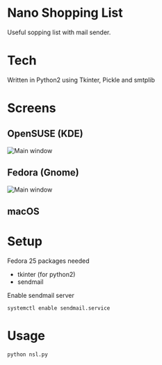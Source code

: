 # Nano Shopping List
Useful sopping list with mail sender.

# Tech
Written in Python2 using Tkinter, Pickle and smtplib

# Screens

## OpenSUSE (KDE)
![Main window](https://i.imgur.com/125dDww.png)

## Fedora (Gnome)
![Main window](https://i.imgur.com/egeb2m0.png)

## macOS

# Setup

Fedora 25 packages needed
- tkinter (for python2)
- sendmail

Enable sendmail server

`systemctl enable sendmail.service`


# Usage
`python nsl.py`
